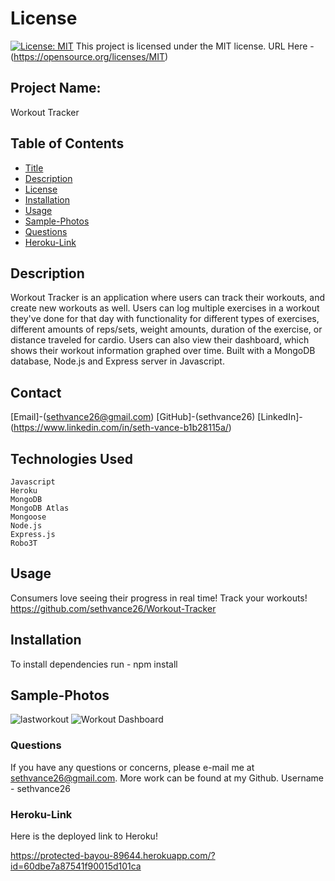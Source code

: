 # License
[![License: MIT](https://img.shields.io/badge/License-MIT-yellow.svg)](https://opensource.org/licenses/MIT)
  This project is licensed under the MIT license. URL Here - (https://opensource.org/licenses/MIT)
## Project Name:
Workout Tracker

## Table of Contents
- [Title](#Project-Name)
- [Description](#Description)
- [License](#License)
- [Installation](#Installation)
- [Usage](#Usage)
- [Sample-Photos](#Sample-Photos)
- [Questions](#Questions)
- [Heroku-Link](#Heroku-Link)

## Description
Workout Tracker is an application where users can track their workouts, and create new workouts as well. Users can log multiple exercises in a workout they've done for that day with functionality for different types of exercises, different amounts of reps/sets, weight amounts, duration of the exercise, or distance traveled for cardio. Users can also view their dashboard, which shows their workout information graphed over time. Built with a MongoDB database, Node.js and Express server in Javascript. 

## Contact
[Email]-(sethvance26@gmail.com)
[GitHub]-(sethvance26)
[LinkedIn]-(https://www.linkedin.com/in/seth-vance-b1b28115a/)

## Technologies Used
```
Javascript
Heroku
MongoDB
MongoDB Atlas
Mongoose
Node.js
Express.js
Robo3T
```

## Usage
Consumers love seeing their progress in real time! Track your workouts!
https://github.com/sethvance26/Workout-Tracker


## Installation
To install dependencies run - npm install

## Sample-Photos

![lastworkout](https://user-images.githubusercontent.com/76290048/123900071-5efc8180-d936-11eb-919f-cf45101d6c25.PNG)
![Workout Dashboard](https://user-images.githubusercontent.com/76290048/123900081-61f77200-d936-11eb-8689-b6124edfe2d0.PNG)


### Questions
If you have any questions or concerns, please e-mail me at sethvance26@gmail.com. More work can be found at my Github. Username -  sethvance26 

### Heroku-Link
Here is the deployed link to Heroku!

https://protected-bayou-89644.herokuapp.com/?id=60dbe7a87541f90015d101ca
